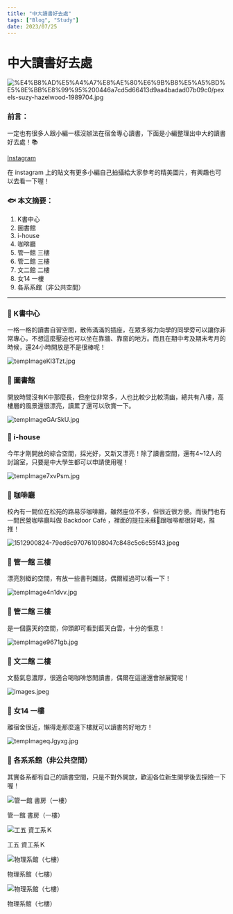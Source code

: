 ```yaml
---
title: "中大讀書好去處"
tags: ["Blog", "Study"]
date: 2023/07/25
---
```

# 中大讀書好去處
![%E4%B8%AD%E5%A4%A7%E8%AE%80%E6%9B%B8%E5%A5%BD%E5%8E%BB%E8%99%95%200446a7cd5d66413d9aa4badad07b09c0/pexels-suzy-hazelwood-1989704.jpg](https://github.com/NCU-FRESH/2024-blog/blob/main/%E4%B8%AD%E5%A4%A7%E8%AE%80%E6%9B%B8%E5%A5%BD%E5%8E%BB%E8%99%95/pexels-suzy-hazelwood-1989704.jpg?raw=true)


### 前言：

一定也有很多人跟小編一樣沒辦法在宿舍專心讀書，下面是小編整理出中大的讀書好去處！📚

[Instagram](https://www.instagram.com/p/Cu84aSXrWl-/?utm_source=ig_web_copy_link&igshid=MzRlODBiNWFlZA==)

在 instagram 上的貼文有更多小編自己拍攝給大家參考的精美圖片，有興趣也可以去看一下喔！

### 🐟 本文摘要：

1. K書中心
2. 圖書館
3. i-house
4. 咖啡廳
5. 管一館 三樓
6. 管二館 三樓
7. 文二館 二樓
8. 女14 一樓
9. 各系系館（非公共空間）

---

### 📖 K書中心

一格一格的讀書自習空間，散佈滿滿的插座，在眾多努力向學的同學旁可以讓你非常專心，不想這麼壓迫也可以坐在靠牆、靠窗的地方。而且在期中考及期末考月的時候，還24小時開放是不是很棒呢！

![tempImageKl3Tzt.jpg](https://github.com/NCU-FRESH/2024-blog/blob/main/%E4%B8%AD%E5%A4%A7%E8%AE%80%E6%9B%B8%E5%A5%BD%E5%8E%BB%E8%99%95/tempImageKl3Tzt.jpg?raw=true)

### 📖 圖書館

開放時間沒有K中那麼長，但座位非常多，人也比較少比較清幽，總共有八樓，高樓層的風景還很漂亮，讀累了還可以欣賞一下。

![tempImageGArSkU.jpg](https://github.com/NCU-FRESH/2024-blog/blob/main/%E4%B8%AD%E5%A4%A7%E8%AE%80%E6%9B%B8%E5%A5%BD%E5%8E%BB%E8%99%95/tempImageGArSkU.jpg?raw=true)

### 📖 i-house

今年才剛開放的綜合空間，採光好，又新又漂亮！除了讀書空間，還有4~12人的討論室，只要是中大學生都可以申請使用喔！

![tempImage7xvPsm.jpg](https://github.com/NCU-FRESH/2024-blog/blob/main/%E4%B8%AD%E5%A4%A7%E8%AE%80%E6%9B%B8%E5%A5%BD%E5%8E%BB%E8%99%95/tempImage7xvPsm.jpg?raw=true)

### 📖 咖啡廳

校內有一間位在松苑的路易莎咖啡廳，雖然座位不多，但很近很方便。而後門也有一間民營咖啡廳叫做 Backdoor Café ，裡面的提拉米蘇🍰跟咖啡都很好喝，推推！

![1512900824-79ed6c970761098047c848c5c6c55f43.jpeg](https://github.com/NCU-FRESH/2024-blog/blob/main/%E4%B8%AD%E5%A4%A7%E8%AE%80%E6%9B%B8%E5%A5%BD%E5%8E%BB%E8%99%95/1512900824-79ed6c970761098047c848c5c6c55f43.jpeg?raw=true)

### 📖 管一館 三樓

漂亮別緻的空間，有放一些書刊雜誌，偶爾經過可以看一下！

![tempImage4n1dvv.jpg](https://github.com/NCU-FRESH/2024-blog/blob/main/%E4%B8%AD%E5%A4%A7%E8%AE%80%E6%9B%B8%E5%A5%BD%E5%8E%BB%E8%99%95/tempImage4n1dvv.jpg?raw=true)

### 📖 管二館 三樓

是一個露天的空間，仰頭即可看到藍天白雲，十分的愜意！

![tempImage9671gb.jpg](https://github.com/NCU-FRESH/2024-blog/blob/main/%E4%B8%AD%E5%A4%A7%E8%AE%80%E6%9B%B8%E5%A5%BD%E5%8E%BB%E8%99%95/tempImage9671gb.jpg?raw=true)

### 📖 文二館 二樓

文藝氣息濃厚，很適合喝咖啡悠閒讀書，偶爾在這邊還會辦展覽呢！

![images.jpeg](https://github.com/NCU-FRESH/2024-blog/blob/main/%E4%B8%AD%E5%A4%A7%E8%AE%80%E6%9B%B8%E5%A5%BD%E5%8E%BB%E8%99%95/images.jpeg?raw=true)

### 📖 女14 一樓

離宿舍很近，懶得走那麼遠下樓就可以讀書的好地方！

![tempImageqJgyxg.jpg](https://github.com/NCU-FRESH/2024-blog/blob/main/%E4%B8%AD%E5%A4%A7%E8%AE%80%E6%9B%B8%E5%A5%BD%E5%8E%BB%E8%99%95/tempImageqJgyxg.jpg?raw=true)

### 📖 各系系館（非公共空間）

其實各系都有自己的讀書空間，只是不對外開放，歡迎各位新生開學後去探險一下喔！

![管一館 書房（一樓）](https://github.com/NCU-FRESH/2024-blog/blob/main/%E4%B8%AD%E5%A4%A7%E8%AE%80%E6%9B%B8%E5%A5%BD%E5%8E%BB%E8%99%95/20220726012715637.jpeg?raw=true)

管一館 書房（一樓）

![工五 資工系Ｋ](https://github.com/NCU-FRESH/2024-blog/blob/main/%E4%B8%AD%E5%A4%A7%E8%AE%80%E6%9B%B8%E5%A5%BD%E5%8E%BB%E8%99%95/169137969_2582847342016323_6202075042051837153_n.jpeg?raw=true)

工五 資工系Ｋ

![物理系館（七樓）](https://github.com/NCU-FRESH/2024-blog/blob/main/%E4%B8%AD%E5%A4%A7%E8%AE%80%E6%9B%B8%E5%A5%BD%E5%8E%BB%E8%99%95/156415737_429623098252426_3587133400830611301_n-1-e1614786189242.jpeg?raw=true)

物理系館（七樓）

![物理系館（七樓）](https://github.com/NCU-FRESH/2024-blog/blob/main/%E4%B8%AD%E5%A4%A7%E8%AE%80%E6%9B%B8%E5%A5%BD%E5%8E%BB%E8%99%95/153373754_767725853950283_8759862765614021225_n-scaled.jpeg?raw=true)

物理系館（七樓）
